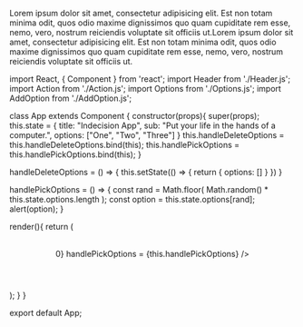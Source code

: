 Lorem ipsum dolor sit amet, consectetur adipisicing elit. Est non totam minima odit, quos odio maxime dignissimos quo quam cupiditate rem esse, nemo, vero, nostrum reiciendis voluptate sit officiis ut.Lorem ipsum dolor sit amet, consectetur adipisicing elit. Est non totam minima odit, quos odio maxime dignissimos quo quam cupiditate rem esse, nemo, vero, nostrum reiciendis voluptate sit officiis ut.

import React, { Component } from 'react';
import Header from './Header.js';
import Action from './Action.js';
import Options from './Options.js';
import AddOption from './AddOption.js';

class App extends Component {
  constructor(props){
    super(props);
    this.state = {
      title: "Indecision App",
      sub: "Put your life in the hands of a computer.",
      options: ["One", "Two", "Three"]
  }
  this.handleDeleteOptions = this.handleDeleteOptions.bind(this);
  this.handlePickOptions = this.handlePickOptions.bind(this);
}

  handleDeleteOptions = () => {
    this.setState(() => {
      return {
        options: []
      }
    })
  }

  handlePickOptions = () => {
    const rand = Math.floor( Math.random() * this.state.options.length );
    const option = this.state.options[rand];
    alert(option);
  }

  render(){
    return (
      <div>   
        <Header title = {this.state.title} sub = {this.state.sub} />
        <Action 
        hasOptions = {this.state.options.length > 0} 
        handlePickOptions = {this.handlePickOptions}
        />
        <Options 
          options ={this.state.options}
          handleDeleteOptions = {this.handleDeleteOptions}
        />
        <AddOption />
      </div>
  );
}
}

export default App;
